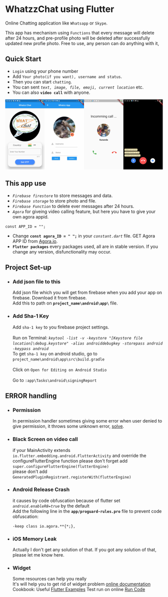 # WhatzzChat using Flutter
Online Chatting application like `Whatsapp` or `Skype`. 

This app has mechanism using `Functions` that every message will delete after 24 hours, and pre-profile photo will be deleted after successfully updated new profie photo.
Free to use, any person can do anything with it, 

## Quick Start
  - `Login` using your phone number
  - Add `Your photo(if you want), username and status`.
  - Then you can start `chatting`.
  - You can sent *`text, image, file, emoji, current location`* etc. 
  - You can also **`video call`** with anyone.
  
<img src="https://github.com/sunanda35/WhatzChat/blob/master/screenshots/Screenshot_2020-04-06-03-02-51-310_com.sunanda.whatzzchat.jpg?raw=true" width="25%"><img src="https://github.com/sunanda35/WhatzChat/blob/master/screenshots/Screenshot_2020-04-06-03-01-46-557_com.sunanda.whatzzchat.jpg?raw=true" width="25%"><img src="https://github.com/sunanda35/WhatzChat/blob/master/screenshots/Screenshot_2020-04-06-03-00-00-872_com.sunanda.whatzzchat.jpg?raw=true" width="25%"><img src="https://github.com/sunanda35/WhatzChat/blob/master/screenshots/Screenshot_2020-04-06-03-01-15-088_com.sunanda.whatzzchat.jpg?raw=true" width="25%">

## This app use
 - *`Firebase firestore`* to store messages and data.
 - *`Firebase storage`* to store photo and file.
 - *`Firebase Function`* to delete ever messages after 24 hours.
 - *`Agora`* for giveing video calling feature, but here you have to give your own agora appid.
 ```
 const APP_ID = "";
 ```
   - Change **`const agora_ID = " ";`** in your *`constant.dart`* file. GET Agora APP ID from [Agora.io](https://www.agora.io/en/).
   - **`Flutter packages`** every packages used, all are in stable version. If you change any version, disfunctionality may occur.<br>

## Project Set-up
   - ### Add json file to this
       Add json file which you will get from firebase when you add your app on firebase. Download it from firebase.<br>
       Add this to path on **`project_name\android\app\`** file.
   - ### Add Sha-1 Key
        Add `sha-1 key` to you firebase project settings.<br>  
        Run on Terminal: *`keytool -list -v -keystore "[Keystore file location]\debug.keystore" -alias androiddebugkey -storepass android -keypass android`*  
        To get `sha-1 key` on android studio, go to `project_name\android\app\src\build.gradle`<br>  
        Click on `Open for Editing on Android Studio`<br>  
        Go to `:app\Tasks\android\signingReport`  

## ERROR handling
 - ### Permission 
      In permission handler sometimes giving some error when user denied to give permission, it throws some unknown error, [solve](https://pub.dartlang.org/packages/permission_handler).
 - ### Black Screen on video call
      if your MainActivity extends `io.flutter.embedding.android.FlutterActivity` and override the configureFlutterEngine function
      please don't forget add `super.configureFlutterEngine(flutterEngine)`<br>
      please don't add `GeneratedPluginRegistrant.registerWith(flutterEngine)`
 - ### Android Release Crash
      it causes by code obfuscation because of flutter set *`android.enableR8=true`* by the default<br>
      Add the following line in the **`app/proguard-rules.pro`** file to prevent code obfuscation:
      
      ```
      -keep class io.agora.**{*;},
      ```
 - ### iOS Memory Leak
      Actually I don't get any solution of that. If you got any solution of that, please let me know here.
 - ### Widget 
      Some resources can help you really<br>
       It's will help you to get rid of widget problem [online documentation](https://flutter.dev/docs)
       Cookbook: Useful [Flutter Examples](https://flutter.dev/docs/cookbook)
       Test run on online [Run Code](https://flutter.dev/docs/get-started/codelab)
